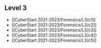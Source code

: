 ## Level 3
- [[CyberStart 2021-2023/Forensics/L3/c1]]
- [[CyberStart 2021-2023/Forensics/L3/c2]]
- [[CyberStart 2021-2023/Forensics/L3/c3]]
- [[CyberStart 2021-2023/Forensics/L3/c4]]
- [[CyberStart 2021-2023/Forensics/L3/c5]]
